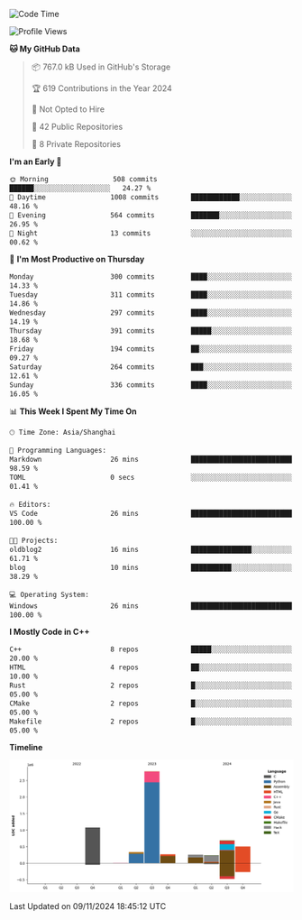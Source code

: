 <!--
**Salvely/Salvely** is a ✨ _special_ ✨ repository because its `README.md` (this file) appears on your GitHub profile.

Here are some ideas to get you started:

- 🔭 I’m currently working on ...
- 🌱 I’m currently learning ...
- 👯 I’m looking to collaborate on ...
- 🤔 I’m looking for help with ...
- 💬 Ask me about ...
- 📫 How to reach me: ...
- 😄 Pronouns: ...
- ⚡ Fun fact: ...
-->

<!--START_SECTION:waka-->
![Code Time](http://img.shields.io/badge/Code%20Time-1%2C088%20hrs%2059%20mins-blue)

![Profile Views](http://img.shields.io/badge/Profile%20Views-0-blue)

**🐱 My GitHub Data** 

> 📦 767.0 kB Used in GitHub's Storage 
 > 
> 🏆 619 Contributions in the Year 2024
 > 
> 🚫 Not Opted to Hire
 > 
> 📜 42 Public Repositories 
 > 
> 🔑 8 Private Repositories 
 > 
**I'm an Early 🐤** 

```text
🌞 Morning                508 commits         ██████░░░░░░░░░░░░░░░░░░░   24.27 % 
🌆 Daytime                1008 commits        ████████████░░░░░░░░░░░░░   48.16 % 
🌃 Evening                564 commits         ███████░░░░░░░░░░░░░░░░░░   26.95 % 
🌙 Night                  13 commits          ░░░░░░░░░░░░░░░░░░░░░░░░░   00.62 % 
```
📅 **I'm Most Productive on Thursday** 

```text
Monday                   300 commits         ████░░░░░░░░░░░░░░░░░░░░░   14.33 % 
Tuesday                  311 commits         ████░░░░░░░░░░░░░░░░░░░░░   14.86 % 
Wednesday                297 commits         ████░░░░░░░░░░░░░░░░░░░░░   14.19 % 
Thursday                 391 commits         █████░░░░░░░░░░░░░░░░░░░░   18.68 % 
Friday                   194 commits         ██░░░░░░░░░░░░░░░░░░░░░░░   09.27 % 
Saturday                 264 commits         ███░░░░░░░░░░░░░░░░░░░░░░   12.61 % 
Sunday                   336 commits         ████░░░░░░░░░░░░░░░░░░░░░   16.05 % 
```


📊 **This Week I Spent My Time On** 

```text
🕑︎ Time Zone: Asia/Shanghai

💬 Programming Languages: 
Markdown                 26 mins             █████████████████████████   98.59 % 
TOML                     0 secs              ░░░░░░░░░░░░░░░░░░░░░░░░░   01.41 % 

🔥 Editors: 
VS Code                  26 mins             █████████████████████████   100.00 % 

🐱‍💻 Projects: 
oldblog2                 16 mins             ███████████████░░░░░░░░░░   61.71 % 
blog                     10 mins             ██████████░░░░░░░░░░░░░░░   38.29 % 

💻 Operating System: 
Windows                  26 mins             █████████████████████████   100.00 % 
```

**I Mostly Code in C++** 

```text
C++                      8 repos             █████░░░░░░░░░░░░░░░░░░░░   20.00 % 
HTML                     4 repos             ██░░░░░░░░░░░░░░░░░░░░░░░   10.00 % 
Rust                     2 repos             █░░░░░░░░░░░░░░░░░░░░░░░░   05.00 % 
CMake                    2 repos             █░░░░░░░░░░░░░░░░░░░░░░░░   05.00 % 
Makefile                 2 repos             █░░░░░░░░░░░░░░░░░░░░░░░░   05.00 % 
```



**Timeline**

![Lines of Code chart](https://raw.githubusercontent.com/Salvely/Salvely/main/assets/bar_graph.png)


 Last Updated on 09/11/2024 18:45:12 UTC
<!--END_SECTION:waka-->
<!-- ### [![Typing SVG](https://readme-typing-svg.demolab.com?font=JetBrains+Mono&size=22&pause=1000&width=435&height=70&lines=Hi!+I'm+Wen+Gao.+Nice+to+see+you!)](https://git.io/typing-svg)

[![Salvely's GitHub stats](https://github-readme-stats.vercel.app/api?username=Salvely&count_private=true&show_icons=true&theme=buefy&include_all_commits=true)](https://github.com/anuraghazr/github-readme-stats)
[![Top Langs](https://github-readme-stats.vercel.app/api/top-langs/?username=Salvely)](https://github.com/anuraghazr/github-readme-stats)


![Leetcode Stats](https://leetcard.jacoblin.cool/Salvely?theme=wtf&font=Kameron&ext=activity&show_rank=true)

![](https://komarev.com/ghpvc/?username=Salvely)
-->
